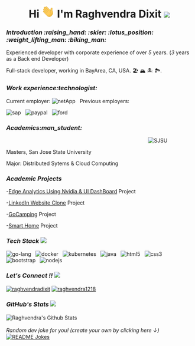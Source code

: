 
<h1 align="center">Hi <img src="https://raw.githubusercontent.com/ABSphreak/ABSphreak/master/gifs/Hi.gif" width="35"> I'm Raghvendra Dixit <img src="https://camo.githubusercontent.com/d3359cb00ab0b5ed8f2e1fe3fceb4fbaf3b614340f8c0db99c17b9f50b351770/68747470733a2f2f656d6f6a69732e736c61636b6d6f6a69732e636f6d2f656d6f6a69732f696d616765732f313533313834393433302f343234362f626c6f622d73756e676c61737365732e6769663f31353331383439343330" width="35"></h1>
<h3><i>Introduction :raising_hand: :skier: :lotus_position: :weight_lifting_man: :biking_man:</h3></i>
Experienced developer with corporate experience of over <em>5</em> years. (<em>3</em> years as a Back end Developer)

Full-stack developer, working in BayArea, CA, USA. :beach_umbrella: :mountain_snow: :desert_island: :national_park:.

<h3><i>Work experience:technologist:</h3></i>
Current employer:
<a><img src="https://github.com/raghvendra1218/raghvendra1218/blob/main/svg/icons8-netapp.svg" alt="netApp" width="60" height="60"/></a> &nbsp;
Previous employers:

<a><img src="https://github.com/raghvendra1218/raghvendra1218/blob/main/svg/icons8-sap.svg" alt="sap" width="60" height="60"/></a> &nbsp;
<a><img src="https://github.com/raghvendra1218/raghvendra1218/blob/main/svg/icons8-paypal.svg" alt="paypal" width="60" height="60"/></a> &nbsp;
<a><img src="https://github.com/raghvendra1218/raghvendra1218/blob/main/svg/icons8-ford.svg" alt="ford" width="60" height="60"/></a> &nbsp;


<h3><i>Academics:man_student:</h3></i>

<a><img align = right src="https://github.com/raghvendra1218/raghvendra1218/blob/main/svg/san_jose_state_spartans_logo_mascot_20002877.png" alt="SJSU" width="120" height="250"></a> &nbsp;

Masters, San Jose State University

Major: Distributed Sytems & Cloud Computing

<h3><i>Academic Projects</h3></i>

-[Edge Analytics Using Nvidia & UI DashBoard](https://github.com/raghvendra1218/edge-analytics-dashboard) Project

-[LinkedIn Website Clone](https://github.com/raghvendra1218/LinkedIn-group-8-CMPE273) Project

-[GoCamping](https://github.com/raghvendra1218/GoCamping) Project

-[Smart Home](https://github.com/raghvendra1218/SmartHome) Project

<h3><i>Tech Stack <img src="https://camo.githubusercontent.com/beb64ff21c883e318e4f5db5231c2ba4175705bea1c9249e82a41ab375db4f75/68747470733a2f2f6d65646961322e67697068792e636f6d2f6d656469612f51737347456d706b79454f684243623765312f67697068792e6769663f6369643d656366303565343761306e336769316266716e74716d6f62386739616964316f796a327772336473336d67373030626c267269643d67697068792e676966" width="35"/></i></h3>
<p>
<a><img src="https://github.com/raghvendra1218/raghvendra1218/blob/main/svg/golang-svgrepo-com.svg" alt="go-lang" width="60" height="60"/></a> &nbsp;
<a><img src="https://github.com/raghvendra1218/raghvendra1218/blob/main/svg/docker-icon-svgrepo-com.svg" alt="docker" width="60" height="60"/></a> &nbsp;
<a><img src="https://github.com/raghvendra1218/raghvendra1218/blob/main/svg/kubernetes-svgrepo-com.svg" alt="kubernetes" width="60" height="60"/></a> &nbsp;
<a><img src="https://github.com/raghvendra1218/raghvendra1218/blob/main/svg/java-svgrepo-com.svg" alt="java" width="60" height="60"/></a> &nbsp;
<a><img src="https://github.com/raghvendra1218/raghvendra1218/blob/main/svg/html5-original-wordmark.svg" alt="html5" width="60" height="60"/></a> &nbsp; 
<a><img src="https://github.com/raghvendra1218/raghvendra1218/blob/main/svg/css3-original-wordmark.svg" alt="css3" width="60" height="60"/> </a> &nbsp;
<a><img src="https://github.com/raghvendra1218/raghvendra1218/blob/main/svg/bootstrap-plain-wordmark.svg" alt="bootstrap" width="60" height="60"/></a> &nbsp; 
<a><img src="https://github.com/raghvendra1218/raghvendra1218/blob/main/svg/nodejs-original-wordmark.svg" alt="nodejs" width="60" height="60"/></a> &nbsp; 
</p>

<h3><i>Let's Connect !!
<img src="https://github.com/raghvendra1218/raghvendra1218/blob/main/Gifs/handshake.gif" width="100" />
</i></h3>
<p align="left">
<a href="https://www.linkedin.com/in/raghvendradixit" target="blank"><img align="center" src="https://external-content.duckduckgo.com/iu/?u=https%3A%2F%2Fcdn.freebiesupply.com%2Flogos%2Flarge%2F2x%2Flinkedin-icon-logo-png-transparent.png&f=1&nofb=1" alt="raghvendradixit" width="50" /></a>
<a href="https://leetcode.com/raghvendra1218" target="blank"><img align="center" src="https://github.com/raghvendra1218/raghvendra1218/blob/main/Gifs/leetcode.gif" alt="raghvendra1218" width="50"/></a>
</p>

<h3><i>GitHub's Stats <img src="https://github.com/raghvendra1218/raghvendra1218/blob/main/Gifs/stats.gif" width="35"/></i></h3>

<img align="center" src="https://github-readme-stats.vercel.app/api?username=raghvendra1218&include_all_commits=true&count_private=true&show_icons=true&line_height=20&title_color=7A7ADB&icon_color=2234AE&text_color=D3D3D3&bg_color=0,000000,130F40" alt="Raghvendra's Github Stats">
<br></br>
<i>Random dev joke for you! (create your own by clicking here ↓)</i><br>
<a href="https://readme-jokes.vercel.app"><img align="center" src="https://readme-jokes.vercel.app/api?bgColor=%23073b4c&textColor=%2306d6a0&aColor=%2306d6a0&borderColor=%2306d6a0" alt="README Jokes"></a>
</p>
